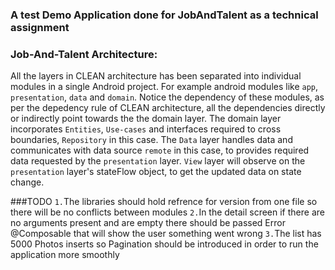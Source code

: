 ### A test Demo Application done for JobAndTalent as a technical assignment 

### Job-And-Talent Architecture:


All the layers in CLEAN architecture has been separated into individual modules in a single Android project. For example android modules like `app`, `presentation`, `data` and `domain`. Notice the dependency of these modules, as per the depedency rule of CLEAN architecture, all the dependencies directly or indirectly point towards the the domain layer. The domain layer incorporates `Entities`, `Use-cases` and interfaces required to cross boundaries, `Repository` in this case. The `Data` layer handles data and communicates with data source `remote` in this case, to provides required data requested by the `presentation` layer. `View` layer will observe on the `presentation` layer's stateFlow object, to get the updated data on state change.

###TODO 
`1.`The libraries should hold refrence for version from one file so there will be no conflicts between modules
`2.`In the detail screen if there are no arguments present and are empty there should be passed Error @Composable that will show the user something went wrong
`3.`The list has 5000 Photos inserts so Pagination should be introduced in order to run the application more smoothly
